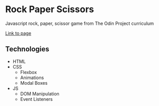 # Rock Paper Scissors
Javascript rock, paper, scissor game from The Odin Project curriculum

[Link to page](https://drrckchng.github.io/javascript-rock-paper-scissors/)

## Technologies
- HTML
- CSS
    - Flexbox
    - Animations
    - Modal Boxes
- JS
    - DOM Manipulation
    - Event Listeners
